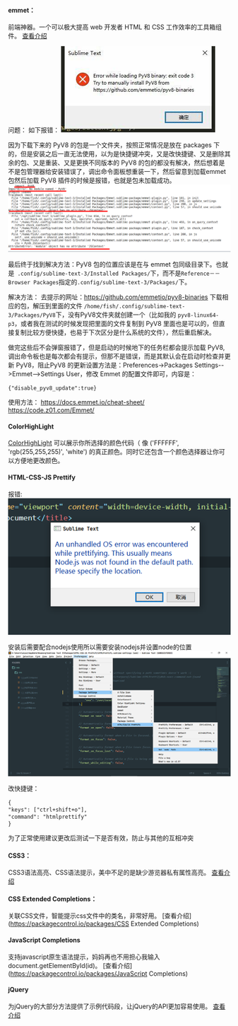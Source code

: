 #### emmet：
前端神器。一个可以极大提高 web 开发者 HTML 和 CSS 工作效率的工具箱组件。
[查看介绍](https://packagecontrol.io/packages/Emmet)

问题：
如下报错：
![pic_1 sublime_pyV8_error](images/sublime_pyV8_error.png)

 因为下载下来的 PyV8 的包是一个文件夹，按照正常情况是放在 packages 下的，但是安装之后一直无法使用，以为是快捷键冲突，又是改快捷键、又是删除其余的包、又是重装、又是更换不同版本的 PyV8 的包的都没有解决，然后想着是不是包管理器给安装错误了，调出命令面板想重装一下，然后留意到加载emmet包然后加载 PyV8 插件的时候是报错，也就是包未加载成功。
![pic_2 sublime_pyV8_error_tip](images/sublime_pyv8_error_tip.png)

最后终于找到解决方法：PyV8 包的位置应该是在与 emmet 包同级目录下。也就是` .config/sublime-text-3/Installed Packages/`下，而不是`Reference－－Browser Packages`指定的`.config/sublime-text-3/Packages/`下。

解决方法：
	去提示的网址：https://github.com/emmetio/pyv8-binaries 下载相应的包，解压到里面的文件 `/home/fish/.config/sublime-text-3/Packages/PyV8`下，没有PyV8文件夹就创建一个（比如我的 `pyv8-linux64-p3`，或者我在测试的时候发现把里面的文件复制到 PyV8 里面也是可以的，但直接复制比较方便快捷，也易于下次区分是什么系统的文件），然后重启解决。

做完这些后不会弹窗报错了，但是启动的时候地下的任务栏都会提示加载 PyV8,调出命令板也是每次都会有提示，但那不是错误，而是其默认会在启动时检查并更新 PyV8，阻止PyV8 的更新设置方法是：Preferences->Packages Settings-->Emmet-->Settings User，修改 Emmet 的配置文件即可，内容是：
```
{"disable_pyv8_update":true}
```

使用方法：
https://docs.emmet.io/cheat-sheet/
https://code.z01.com/Emmet/

#### ColorHighLight
[ColorHighLight](https://github.com/Kronuz/ColorHighlight)
可以展示你所选择的颜色代码（
像 ('FFFFFF', 'rgb(255,255,255)', 'white') 的真正颜色。同时它还包含一个颜色选择器让你可以方便地更改颜色。

#### HTML-CSS-JS Prettify
报错:![20201003192502711_7297](images/sublime_node_path_error.png)

安装后需要配合nodejs使用所以需要安装nodejs并设置node的位置
![屏幕截图(6)](images/sublime_node_setting.png)

改快捷键：
```
{
"keys": ["ctrl+shift+o"],
"command": "htmlprettify"
}
```

为了正常使用建议更改后测试一下是否有效，防止与其他的互相冲突


#### CSS3：
CSS3语法高亮、CSS语法提示，美中不足的是缺少游览器私有属性高亮。
[查看介绍](https://packagecontrol.io/packages/CSS3)

#### CSS Extended Completions：
关联CSS文件，智能提示css文件中的类名，非常好用。
[查看介绍](https://packagecontrol.io/packages/CSS Extended Completions)

#### JavaScript Completions
支持javascript原生语法提示，妈妈再也不用担心我输入document.getElementById(id)。
[查看介绍](https://packagecontrol.io/packages/JavaScript Completions)

#### jQuery
为jQuery的大部分方法提供了示例代码段，让jQuery的API更加容易使用。
[查看介绍](https://packagecontrol.io/packages/jQuery)